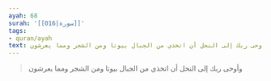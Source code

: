 ```yaml
---
ayah: 68
surah: '[[016|سورة]]'
tags:
- quran/ayah
text: وأوحى ربك إلى النحل أن اتخذي من الجبال بيوتا ومن الشجر ومما يعرشون
---
```

> وأوحى ربك إلى النحل أن اتخذي من الجبال بيوتا ومن الشجر ومما يعرشون
